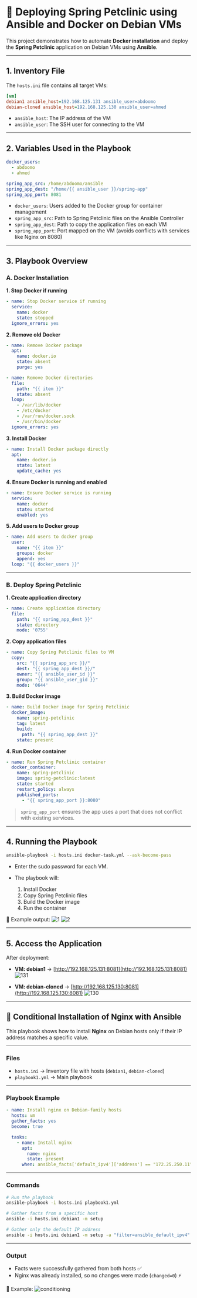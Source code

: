


# 🐳 Deploying Spring Petclinic using Ansible and Docker on Debian VMs

This project demonstrates how to automate **Docker installation** and deploy the **Spring Petclinic** application on Debian VMs using **Ansible**.

---

## 1. Inventory File

The `hosts.ini` file contains all target VMs:

```ini
[vm]
debian1 ansible_host=192.168.125.131 ansible_user=abdoomo
debian-cloned ansible_host=192.168.125.130 ansible_user=ahmed
````

* `ansible_host`: The IP address of the VM
* `ansible_user`: The SSH user for connecting to the VM

---

## 2. Variables Used in the Playbook

```yaml
docker_users:
  - abdoomo
  - ahmed

spring_app_src: /home/abdoomo/ansible
spring_app_dest: "/home/{{ ansible_user }}/spring-app"
spring_app_port: 8081
```

* `docker_users`: Users added to the Docker group for container management
* `spring_app_src`: Path to Spring Petclinic files on the Ansible Controller
* `spring_app_dest`: Path to copy the application files on each VM
* `spring_app_port`: Port mapped on the VM (avoids conflicts with services like Nginx on 8080)

---

## 3. Playbook Overview

### A. Docker Installation

**1. Stop Docker if running**

```yaml
- name: Stop Docker service if running
  service:
    name: docker
    state: stopped
  ignore_errors: yes
```

**2. Remove old Docker**

```yaml
- name: Remove Docker package
  apt:
    name: docker.io
    state: absent
    purge: yes

- name: Remove Docker directories
  file:
    path: "{{ item }}"
    state: absent
  loop:
    - /var/lib/docker
    - /etc/docker
    - /var/run/docker.sock
    - /usr/bin/docker
  ignore_errors: yes
```

**3. Install Docker**

```yaml
- name: Install Docker package directly
  apt:
    name: docker.io
    state: latest
    update_cache: yes
```

**4. Ensure Docker is running and enabled**

```yaml
- name: Ensure Docker service is running
  service:
    name: docker
    state: started
    enabled: yes
```

**5. Add users to Docker group**

```yaml
- name: Add users to docker group
  user:
    name: "{{ item }}"
    groups: docker
    append: yes
  loop: "{{ docker_users }}"
```

---

### B. Deploy Spring Petclinic

**1. Create application directory**

```yaml
- name: Create application directory
  file:
    path: "{{ spring_app_dest }}"
    state: directory
    mode: '0755'
```

**2. Copy application files**

```yaml
- name: Copy Spring Petclinic files to VM
  copy:
    src: "{{ spring_app_src }}/"
    dest: "{{ spring_app_dest }}/"
    owner: "{{ ansible_user_id }}"
    group: "{{ ansible_user_gid }}"
    mode: '0644'
```

**3. Build Docker image**

```yaml
- name: Build Docker image for Spring Petclinic
  docker_image:
    name: spring-petclinic
    tag: latest
    build:
      path: "{{ spring_app_dest }}"
    state: present
```

**4. Run Docker container**

```yaml
- name: Run Spring Petclinic container
  docker_container:
    name: spring-petclinic
    image: spring-petclinic:latest
    state: started
    restart_policy: always
    published_ports:
      - "{{ spring_app_port }}:8080"
```

> `spring_app_port` ensures the app uses a port that does not conflict with existing services.

---

## 4. Running the Playbook

```bash
ansible-playbook -i hosts.ini docker-task.yml --ask-become-pass
```

* Enter the sudo password for each VM.
* The playbook will:

  1. Install Docker
  2. Copy Spring Petclinic files
  3. Build the Docker image
  4. Run the container

📸 Example output:
![1](1.png)
![2](2.png)

---

## 5. Access the Application

After deployment:

* **VM: debian1** → [http://192.168.125.131:8081](http://192.168.125.131:8081)
  ![131](131.png)

* **VM: debian-cloned** → [http://192.168.125.130:8081](http://192.168.125.130:8081)
  ![130](130.png)

---

## 🚀 Conditional Installation of Nginx with Ansible

This playbook shows how to install **Nginx** on Debian hosts only if their IP address matches a specific value.

---

### Files

* `hosts.ini` → Inventory file with hosts (`debian1`, `debian-cloned`)
* `playbook1.yml` → Main playbook

---

### Playbook Example

```yaml
- name: Install nginx on Debian-family hosts
  hosts: vm
  gather_facts: yes
  become: true

  tasks:
    - name: Install nginx
      apt:
        name: nginx
        state: present
      when: ansible_facts['default_ipv4']['address'] == "172.25.250.11"
```

---

### Commands

```bash
# Run the playbook
ansible-playbook -i hosts.ini playbook1.yml

# Gather facts from a specific host
ansible -i hosts.ini debian1 -m setup

# Gather only the default IP address
ansible -i hosts.ini debian1 -m setup -a "filter=ansible_default_ipv4"
```

---

### Output

* Facts were successfully gathered from both hosts ✅
* Nginx was already installed, so no changes were made (`changed=0`) ⚡

📸 Example:
![conditioning](condition.png)

```
